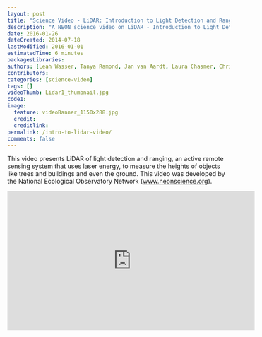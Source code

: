 ```yaml
---
layout: post
title: "Science Video - LiDAR: Introduction to Light Detection and Ranging"
description: "A NEON science video on LiDAR - Introduction to Light Detection and Ranging"
date: 2016-01-26
dateCreated: 2014-07-18
lastModified: 2016-01-01
estimatedTime: 6 minutes 
packagesLibraries:
authors: [Leah Wasser, Tanya Ramond, Jan van Aardt, Laura Chasmer, Chris Hopkinson,  Colin Williams]
contributors:
categories: [science-video]
tags: []
videoThumb: Lidar1_thumbnail.jpg 
code1: 
image:
  feature: videoBanner_1150x288.jpg
  credit:
  creditlink:
permalink: /intro-to-lidar-video/
comments: false
---
```



This video presents LiDAR of light detection and ranging, an active remote sensing system that uses laser energy, to measure the heights of objects like trees and buildings and even the ground. This video was developed by the National Ecological Observatory Network (www.neonscience.org).

<iframe width="560" height="315" src="https://www.youtube.com/embed/m7SXoFv6Sdc" frameborder="0" allowfullscreen></iframe>